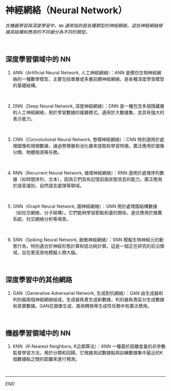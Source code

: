 # 神經網絡（Neural Network）

_在機器學習與深度學習中，`NN` 通常指的是各種類型的神經網絡，這些神經網絡根據其結構和應用的不同被分為不同的類型。_

<br>

## 深度學習領域中的 NN

1. ANN（Artificial Neural Network, 人工神經網絡）：ANN 是模仿生物神經網絡的一種數學模型，主要包括單層或多層前饋神經網絡，是各種深度學習模型的基礎結構。

<br>

2. DNN（Deep Neural Network, 深度神經網絡）：DNN 是一種包含多個隱藏層的人工神經網絡，用於學習數據的複雜模式。適用於大數據集，並具有強大的表示能力。

<br>

3. CNN（Convolutional Neural Network, 卷積神經網絡）：CNN 特別適用於處理圖像和視頻數據，通過卷積層和池化層來提取和學習特徵。廣泛應用於圖像分類、物體檢測等任務。

<br>

4. RNN（Recurrent Neural Network, 循環神經網絡）：RNN 適用於處理序列數據（如時間序列、文本），因為它們具有記憶前面狀態信息的能力。廣泛應用於語音識別、自然語言處理等領域。

<br>

5. GNN（Graph Neural Network, 圖神經網絡）：GNN 用於處理圖結構數據（如社交網絡、分子結構）。它們能夠學習節點和邊的關係，適合應用於推薦系統、社交網絡分析等場景。

<br>

6. SNN（Spiking Neural Network, 脈衝神經網絡）：SNN 模擬生物神經元的動態行為，特別適合於神經形態計算和低功耗計算。這是一個正在研究的前沿領域，旨在更高效地模擬人類大腦。

<br>

## 深度學習中的其他網路

1. GAN（Generative Adversarial Network, 生成對抗網絡）：GAN 由生成器和判別器兩個神經網絡組成，生成器負責生成新數據，判別器負責區分生成數據和真實數據。GAN在圖像生成、風格轉換等生成性任務中有廣泛應用。

<br>

## 機器學習領域中的 NN

1. KNN（K-Nearest Neighbors, K近鄰算法）：KNN 一種基於距離度量的非參數監督學習方法，用於分類和回歸。它根據測試數據點與訓練數據集中最近的K個數據點之間的距離來進行預測。

<br>

___

_END_
